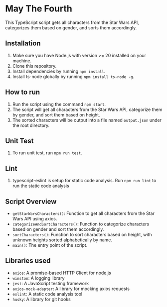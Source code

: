# May The Fourth

This TypeScript script gets all characters from the Star Wars API, categorizes them based on gender, and sorts them accordingly.

## Installation

1. Make sure you have Node.js with version >= 20 installed on your machine.
2. Clone this repository.
3. Install dependencies by running `npm install`.
4. Install ts-node globally by running `npm install ts-node -g`.

## How to run

1. Run the script using the command `npm start`.
2. The script will get all characters from the Star Wars API, categorize them by gender, and sort them based on height.
3. The sorted characters will be output into a file named `output.json` under the root directory.

## Unit Test

1. To run unit test, run `npm run test`.

## Lint

1. typescript-eslint is setup for static code analysis. Run `npm run lint` to run the static code analysis

## Script Overview

- `getStarWarsCharacters()`: Function to get all characters from the Star Wars API using axios.
- `categorizeAndSortCharacters()`: Function to categorize characters based on gender and sort them accordingly.
- `sortCharacters()`: Function to sort characters based on height, with unknown heights sorted alphabetically by name.
- `main()`: The entry point of the script.

## Libraries used

- `axios`: A promise-based HTTP Client for node.js
- `winston`: A logging library
- `jest`: A JavaScript testing framework
- `axios-mock-adapter`: A library for mocking axios requests
- `eslint`: A static code analysis tool
- `husky`: A library for git hooks
